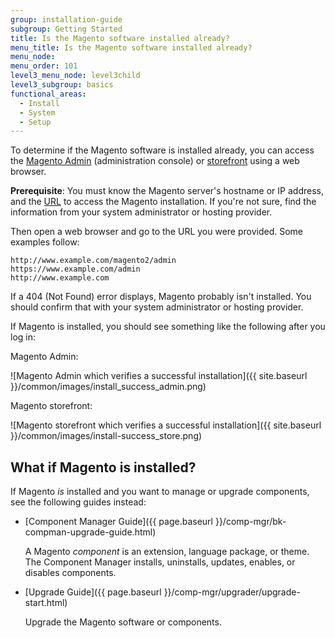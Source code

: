 ```yaml
---
group: installation-guide
subgroup: Getting Started
title: Is the Magento software installed already?
menu_title: Is the Magento software installed already?
menu_node:
menu_order: 101
level3_menu_node: level3child
level3_subgroup: basics
functional_areas:
  - Install
  - System
  - Setup
---
```


To determine if the Magento software is installed already, you can access the [Magento Admin](https://glossary.magento.com/magento-admin) (administration console) or [storefront](https://glossary.magento.com/storefront) using a web browser.

**Prerequisite**: You must know the Magento server's hostname or IP address, and the [URL](https://glossary.magento.com/url) to access the Magento installation. If you're not sure, find the information from your system administrator or hosting provider.

Then open a web browser and go to the URL you were provided. Some examples follow:

```http
http://www.example.com/magento2/admin
https://www.example.com/admin
http://www.example.com
```

If a 404 (Not Found) error displays, Magento probably isn't installed. You should confirm that with your system administrator or hosting provider.

If Magento is installed, you should see something like the following after you log in:

Magento Admin:

![Magento Admin which verifies a successful installation]({{ site.baseurl }}/common/images/install_success_admin.png)

Magento storefront:

![Magento storefront which verifies a successful installation]({{ site.baseurl }}/common/images/install-success_store.png)

## What if Magento is installed?

If Magento *is* installed and you want to manage or upgrade components, see the following guides instead:

*	[Component Manager Guide]({{ page.baseurl }}/comp-mgr/bk-compman-upgrade-guide.html)

	A Magento *component* is an extension, language package, or theme. The Component Manager installs, uninstalls, updates, enables, or disables components.
*	[Upgrade Guide]({{ page.baseurl }}/comp-mgr/upgrader/upgrade-start.html)

	Upgrade the Magento software or components.
